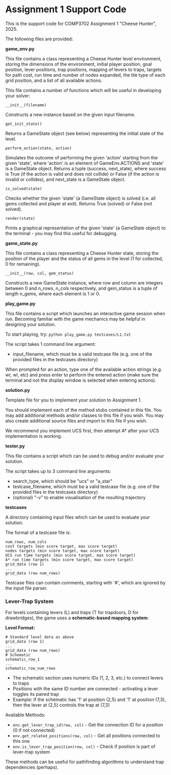 # Assignment 1 Support Code

This is the support code for COMP3702 Assignment 1 "Cheese Hunter", 2025.

The following files are provided:

**game_env.py**

This file contains a class representing a Cheese Hunter level environment, storing the dimensions of the
environment, initial player position, goal position, lever positions, trap positions, mapping of levers to 
traps, targets for path cost, run time and number of nodes expanded, the tile type of each grid position,
and a list of all available actions.

This file contains a number of functions which will be useful in developing your solver:

~~~~~
__init__(filename)
~~~~~
Constructs a new instance based on the given input filename.


~~~~~
get_init_state()
~~~~~
Returns a GameState object (see below) representing the initial state of the level.


~~~~~
perform_action(state, action)
~~~~~
Simulates the outcome of performing the given 'action' starting from the given 'state', where 'action' is an element of
GameEnv.ACTIONS and 'state' is a GameState object. Returns a tuple (success, next_state), where success is True (if the
action is valid and does not collide) or False (if the action is invalid or collides), and next_state is a GameState
object.


~~~~~
is_solved(state)
~~~~~
Checks whether the given 'state' (a GameState object) is solved (i.e. all gems collected and player at exit). Returns
True (solved) or False (not solved).


~~~~~
render(state)
~~~~~
Prints a graphical representation of the given 'state' (a GameState object) to the terminal - you may find this useful 
for debugging.


**game_state.py**

This file contains a class representing a Cheese Hunter state, storing the position of the player and the status
of all gems in the level (1 for collected, 0 for remaining).

~~~~~
__init__(row, col, gem_status)
~~~~~
Constructs a new GameState instance, where row and column are integers between 0 and n_rows, n_cols respectively, and
gem_status is a tuple of length n_gems, where each element is 1 or 0.


**play_game.py**


This file contains a script which launches an interactive game session when run. Becoming familiar with the game
mechanics may be helpful in designing your solution.

To start playing, try:
`python play_game.py testcases/L1.txt`

The script takes 1 command line argument:
- input_filename, which must be a valid testcase file (e.g. one of the provided files in the testcases directory)

When prompted for an action, type one of the available action strings (e.g. wr, wl, etc) and press enter to perform the
entered action (make sure the terminal and not the display window is selected when entering actions).


**solution.py**

Template file for you to implement your solution to Assignment 1.

You should implement each of the method stubs contained in this file. You may add additional methods and/or classes to
this file if you wish. You may also create additional source files and import to this file if you wish.

We recommend you implement UCS first, then attempt A* after your UCS implementation is working.


**tester.py**

This file contains a script which can be used to debug and/or evaluate your solution.

The script takes up to 3 command line arguments:
- search_type, which should be "ucs" or "a_star"
- testcase_filename, which must be a valid testcase file (e.g. one of the provided files in the testcases directory)
- (optional) "-v" to enable visualisation of the resulting trajectory


**testcases**

A directory containing input files which can be used to evaluate your solution.

The format of a testcase file is:
~~~~~
num_rows, num_cols
cost targets (min score target, max score target)
nodes targets (min score target, max score target)
UCS run time targets (min score target, max score target)
A* run time targets (min score target, max score target)
grid_data (row 1)
...
grid_data (row num_rows)
~~~~~

Testcase files can contain comments, starting with '#', which are ignored by the input file parser.


### Lever-Trap System

For levels containing levers (L) and traps (T for trapdoors, D for drawbridges), the game uses a **schematic-based mapping system**:

**Level Format:**
```
# Standard level data as above
grid_data (row 1)
...
grid_data (row num_rows)
# Schematic
schematic_row_1
...
schematic_row_num_rows
```

- The schematic section uses numeric IDs (1, 2, 3, etc.) to connect levers to traps
- Positions with the same ID number are connected - activating a lever toggles its paired trap
- Example: If the schematic has '1' at position (2,5) and '1' at position (7,3), then the lever at (2,5) controls the trap at (7,3)

Available Methods:
- `env.get_lever_trap_id(row, col)` - Get the connection ID for a position (0 if not connected)
- `env.get_related_positions(row, col)` - Get all positions connected to this one
- `env.is_lever_trap_position(row, col)` - Check if position is part of lever-trap system

These methods can be useful for pathfinding algorithms to understand trap dependencies (perhaps).
